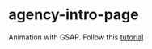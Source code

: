# agency-intro-page
Animation with GSAP. Follow this [tutorial](https://www.youtube.com/watch?v=Q5HtyEBvG9c&list=PLgcPxVODYXGKgN1Xi73VPjUxtCDEN-cVK&index=2)

